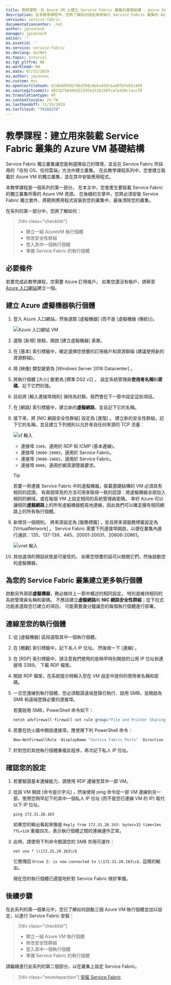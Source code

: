 ```yaml
---
title: 教學課程：在 Azure VM 上建立 Service Fabric 叢集的基礎結構 - Azure Service Fabric |Microsoft Docs
description: 在本教學課程中，您將了解如何設定用來執行 Service Fabric 叢集的 Azure VM 基礎結構。
services: service-fabric
documentationcenter: .net
author: jpconnock
manager: jpconnock
editor: ''
ms.assetid: ''
ms.service: service-fabric
ms.devlang: dotNet
ms.topic: tutorial
ms.tgt_pltfrm: NA
ms.workload: NA
ms.date: 07/22/2019
ms.author: jeconnoc
ms.custom: mvc
ms.openlocfilehash: b24b4d95827dbd398c0eba43dcbad9fbfeb51469
ms.sourcegitcommit: 4821b7b644d251593e211b150fcafa430c1accf0
ms.translationtype: HT
ms.contentlocale: zh-TW
ms.lasthandoff: 11/19/2019
ms.locfileid: "74166270"
---
```

# <a name="tutorial-create-azure-vm-infrastructure-to-host-a-service-fabric-cluster"></a>教學課程：建立用來裝載 Service Fabric 叢集的 Azure VM 基礎結構

Service Fabric 獨立叢集讓您能夠選擇自己的環境，並且在 Service Fabric 所採用的「任何 OS、任何雲端」方法中建立叢集。 在此教學課程系列中，您會建立裝載於 Azure VM 的獨立叢集，並在其中安裝應用程式。

本教學課程是一個系列的第一部分。 在本文中，您會產生要裝載 Service Fabric 的獨立叢集所需的 Azure VM 資源。 在後續的文章中，您將必須安裝 Service Fabric 獨立套件、將範例應用程式安裝到您的叢集中，最後清除您的叢集。

在系列的第一部分中，您將了解如何：

> [!div class="checklist"]
> * 建立一組 AzureVM 執行個體
> * 修改安全性群組
> * 登入其中一個執行個體
> * 準備 Service Fabric 的執行個體

## <a name="prerequisites"></a>必要條件

若要完成此教學課程，您需要 Azure 訂用帳戶。  如果您還沒有帳戶，請移至 [Azure 入口網站](https://portal.azure.com)建立一個。

## <a name="create-azure-virtual-machine-instances"></a>建立 Azure 虛擬機器執行個體

1. 登入 Azure 入口網站，然後選取 [虛擬機器]  (而不是 [虛擬機器 (傳統)])。

   ![Azure 入口網站 VM][az-console]

2. 選取 [新增]  按鈕，開啟 [建立虛擬機器]  表單。

3. 在 [基本]  索引標籤中，確定選擇您想要的訂用帳戶和資源群組 (建議使用新的資源群組)。

4. 將 [映像]  類型變更為 [Windows Server 2016 Datacenter]  。 
 
5. 將執行個體 [大小]  變更為 [標準 DS2 v2]  。 設定系統管理員**使用者名稱**和**密碼**，記下它們的值。

6. 目前將 [輸入連接埠規則]  保持為封鎖，我們會在下一節中設定這些項目。

7. 在 [網路]  索引標籤中，建立新的**虛擬網路**，並且記下它的名稱。

8. 接下來，將 [NIC 網路安全性群組]  設定為 [進階]  。 建立新的安全性群組，記下它的名稱，並且建立下列規則以允許來自任何來源的 TCP 流量：

   ![sf 輸入][sf-inbound]

   * 連接埠 `3389`，適用於 RDP 和 ICMP (基本連線)。
   * 連接埠 `19000-19003`，適用於 Service Fabric。
   * 連接埠 `19080-19081`，適用於 Service Fabric。
   * 連接埠 `8080`，適用於網頁瀏覽器要求。

   > [!TIP]
   > 若要一併連接 Service Fabric 中的虛擬機器，裝載基礎結構的 VM 必須具有相同的認證。  有兩個常見的方法可用來取得一致的認證：將虛擬機器全部加入相同的網域，或在每個 VM 上設定相同的系統管理員密碼。 幸好 Azure 可以讓相同**虛擬網路**上的所有虛擬機器輕易地連線，因此我們可以確定擁有相同網路上的所有執行個體。

9. 新增另一個規則。 將來源設定為 [服務標籤]  ，並且將來源服務標籤設定為 [VirtualNetwork]  。 Service Fabric 需要下列連接埠開啟，以便在叢集內進行通訊：135、137-139、445、20001-20031、20606-20861。

   ![vnet 輸入][vnet-inbound]

10. 其他選項的預設狀態是可接受的。 如果您想要的話可以檢閱它們，然後啟動您的虛擬機器。

## <a name="creating-more-instances-for-your-service-fabric-cluster"></a>為您的 Service Fabric 叢集建立更多執行個體

啟動另外兩部**虛擬機器**，務必維持上一節中概述的相同設定。 特別是維持相同的系統管理員名稱和密碼。 不應該建立**虛擬網路**和 **NIC 網路安全性群組**；從下拉式功能表選取您已建立的項目。 可能需要幾分鐘讓您的每個執行個體進行部署。

## <a name="connect-to-your-instances"></a>連線至您的執行個體

1. 從 [虛擬機器]  區段選取其中一個執行個體。

2. 在 [概觀]  索引標籤中，記下*私人* IP 位址。 然後按一下 [連線]  。

3. 在 [RDP]  索引標籤中，請注意我們使用的是稍早特別開啟的公用 IP 位址和連接埠 3389。 下載 RDP 檔案。
 
4. 開啟 RDP 檔案，在系統提示時輸入您在 VM 設定中提供的使用者名稱和密碼。

5. 一旦您連線到執行個體，您必須驗證遠端登錄已執行、啟用 SMB，並開啟為 SMB 和遠端登錄必要的連接埠。

   若要啟用 SMB，PowerShell 命令如下：

   ```powershell
   netsh advfirewall firewall set rule group="File and Printer Sharing" new enable=Yes
   ```

6. 若要在防火牆中開啟連接埠，應使用下列 PowerShell 命令：

   ```powershell
   New-NetFirewallRule -DisplayName "Service Fabric Ports" -Direction Inbound -Action Allow -RemoteAddress LocalSubnet -Protocol TCP -LocalPort 135, 137-139, 445
   ```

7. 針對您的其他執行個體重複此程序，再次記下私人 IP 位址。

## <a name="verify-your-settings"></a>確認您的設定

1. 若要驗證基本連線能力，請使用 RDP 連線至其中一部 VM。

2. 從該 VM 開啟 [命令提示字元]  ，然後使用 ping 命令從一部 VM 連線到另一部，使用您稍早記下的其中一個私人 IP 位址 (而不是您已連線 VM 的 IP) 取代以下 IP 位址。

   ```
   ping 172.31.20.163
   ```

   如果您的輸出看起來像是 `Reply from 172.31.20.163: bytes=32 time<1ms TTL=128` 重複四次，表示執行個體之間的連線運作正常。

3. 此時，請使用下列命令驗證您的 SMB 共用可運作：

   ```
   net use * \\172.31.20.163\c$
   ```

   它應傳回 `Drive Z: is now connected to \\172.31.20.163\c$.` 這樣的輸出。


   現在您的執行個體已適當地針對 Service Fabric 做好準備。

## <a name="next-steps"></a>後續步驟

在此系列的第一個單元中，您已了解如何啟動三個 Azure VM 執行個體並加以設定，以進行 Service Fabric 安裝：

> [!div class="checklist"]
> * 建立一組 Azure VM 執行個體
> * 修改安全性群組
> * 登入其中一個執行個體
> * 準備 Service Fabric 的執行個體

請繼續進行此系列的第二個部分，以在叢集上設定 Service Fabric。

> [!div class="nextstepaction"]
> [安裝 Service Fabric](service-fabric-tutorial-standalone-create-service-fabric-cluster.md)

<!-- IMAGES -->
[az-console]: ./media/service-fabric-tutorial-standalone-azure-create-infrastructure/az-console.png
[sf-inbound]: ./media/service-fabric-tutorial-standalone-azure-create-infrastructure/sf-inbound.png
[vnet-inbound]: ./media/service-fabric-tutorial-standalone-azure-create-infrastructure/vnet-inbound.png
